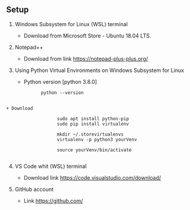 ## Setup

1.  Windows Subsystem for Linux (WSL) terminal
    + Download from Microsoft Store - Ubuntu 18.04 LTS.

2.  Notepad++ 
    + Download from link https://notepad-plus-plus.org/

3.  Using Python Virtual Environments on Windows Subsystem for Linux
    + Python version [python 3.8.0]
             
 ``` 
              python --version
              
 ```
    + Download 
             
``` 
                   sudo apt install python-pip
                   sudo pip install virtualenv

                   mkdir ~/.storevirtualenvs
                   virtualenv -p python3 yourVenv 

                   source yourVenv/bin/activate
                  
```

4.  VS Code whit (WSL) terminal
    + Download link https://code.visualstudio.com/download/

5.  GitHub account
    + Link https://github.com/



